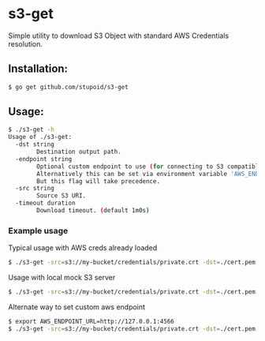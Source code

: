 # s3-get

Simple utility to download S3 Object with standard AWS Credentials resolution.

## Installation:

```sh
$ go get github.com/stupoid/s3-get
```

## Usage:

```sh
$ ./s3-get -h
Usage of ./s3-get:
  -dst string
        Destination output path.
  -endpoint string
        Optional custom endpoint to use (for connecting to S3 compatible interfaces).
        Alternatively this can be set via environment variable 'AWS_ENDPOINT_URL'.
        But this flag will take precedence.
  -src string
        Source S3 URI.
  -timeout duration
        Download timeout. (default 1m0s)
```

### Example usage

Typical usage with AWS creds already loaded

```sh
$ ./s3-get -src=s3://my-bucket/credentials/private.crt -dst=./cert.pem
```

Usage with local mock S3 server

```sh
$ ./s3-get -src=s3://my-bucket/credentials/private.crt -dst=./cert.pem -endpoint=http://127.0.0.1:4566
```

Alternate way to set custom aws endpoint

```sh
$ export AWS_ENDPOINT_URL=http://127.0.0.1:4566
$ ./s3-get -src=s3://my-bucket/credentials/private.crt -dst=./cert.pem
```
